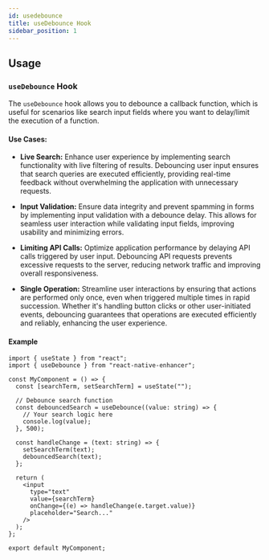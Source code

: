 ```yaml
---
id: usedebounce
title: useDebounce Hook
sidebar_position: 1
---
```


## Usage

### `useDebounce` Hook

The `useDebounce` hook allows you to debounce a callback function, which is useful for scenarios like search input fields where you want to delay/limit the execution of a function.

#### Use Cases:

- **Live Search:** Enhance user experience by implementing search functionality with live filtering of results. Debouncing user input ensures that search queries are executed efficiently, providing real-time feedback without overwhelming the application with unnecessary requests.

- **Input Validation:** Ensure data integrity and prevent spamming in forms by implementing input validation with a debounce delay. This allows for seamless user interaction while validating input fields, improving usability and minimizing errors.

- **Limiting API Calls:** Optimize application performance by delaying API calls triggered by user input. Debouncing API requests prevents excessive requests to the server, reducing network traffic and improving overall responsiveness.

- **Single Operation:** Streamline user interactions by ensuring that actions are performed only once, even when triggered multiple times in rapid succession. Whether it's handling button clicks or other user-initiated events, debouncing guarantees that operations are executed efficiently and reliably, enhancing the user experience.

#### Example

```tsx
import { useState } from "react";
import { useDebounce } from "react-native-enhancer";

const MyComponent = () => {
  const [searchTerm, setSearchTerm] = useState("");

  // Debounce search function
  const debouncedSearch = useDebounce((value: string) => {
    // Your search logic here
    console.log(value);
  }, 500);

  const handleChange = (text: string) => {
    setSearchTerm(text);
    debouncedSearch(text);
  };

  return (
    <input
      type="text"
      value={searchTerm}
      onChange={(e) => handleChange(e.target.value)}
      placeholder="Search..."
    />
  );
};

export default MyComponent;
```
